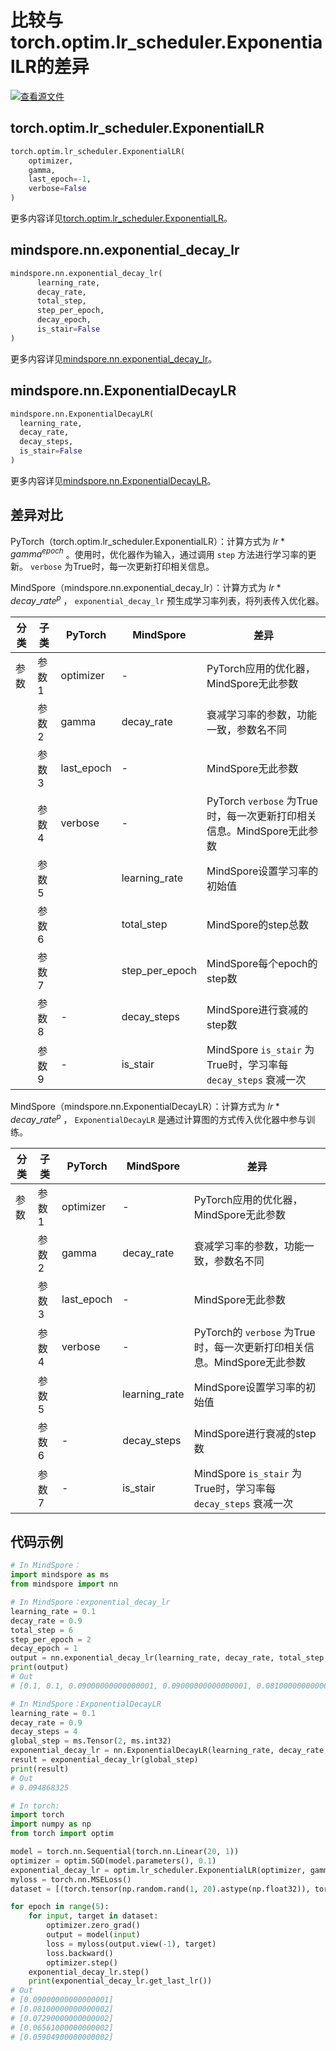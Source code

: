 # 比较与torch.optim.lr_scheduler.ExponentialLR的差异

[![查看源文件](https://mindspore-website.obs.cn-north-4.myhuaweicloud.com/website-images/r2.3.q1/resource/_static/logo_source.svg)](https://gitee.com/mindspore/docs/blob/r2.3.q1/docs/mindspore/source_zh_cn/note/api_mapping/pytorch_diff/ExponentialDecayLR.md)

## torch.optim.lr_scheduler.ExponentialLR

```python
torch.optim.lr_scheduler.ExponentialLR(
    optimizer,
    gamma,
    last_epoch=-1,
    verbose=False
)
```

更多内容详见[torch.optim.lr_scheduler.ExponentialLR](https://pytorch.org/docs/1.8.1/optim.html#torch.optim.lr_scheduler.ExponentialLR)。

## mindspore.nn.exponential_decay_lr

```python
mindspore.nn.exponential_decay_lr(
      learning_rate,
      decay_rate,
      total_step,
      step_per_epoch,
      decay_epoch,
      is_stair=False
)
```

更多内容详见[mindspore.nn.exponential_decay_lr](https://mindspore.cn/docs/zh-CN/r2.3.0rc1/api_python/nn/mindspore.nn.exponential_decay_lr.html#mindspore.nn.exponential_decay_lr)。

## mindspore.nn.ExponentialDecayLR

```python
mindspore.nn.ExponentialDecayLR(
  learning_rate,
  decay_rate,
  decay_steps,
  is_stair=False
)
```

更多内容详见[mindspore.nn.ExponentialDecayLR](https://www.mindspore.cn/docs/zh-CN/r2.3.0rc1/api_python/nn/mindspore.nn.ExponentialDecayLR.html#mindspore.nn.ExponentialDecayLR)。

## 差异对比

PyTorch（torch.optim.lr_scheduler.ExponentialLR）：计算方式为 $lr * gamma^{epoch}$ 。使用时，优化器作为输入，通过调用 `step` 方法进行学习率的更新。 `verbose` 为True时，每一次更新打印相关信息。

MindSpore（mindspore.nn.exponential_decay_lr）：计算方式为 $lr * decay\_rate^{p}$ ， `exponential_decay_lr` 预生成学习率列表，将列表传入优化器。

| 分类 | 子类  | PyTorch | MindSpore | 差异                 |
| ---- | ----- | ------- | --------- | -------------------- |
| 参数 | 参数1 | optimizer   |     -   | PyTorch应用的优化器，MindSpore无此参数 |
|      | 参数2 | gamma |   decay_rate   | 衰减学习率的参数，功能一致，参数名不同 |
|      | 参数3 | last_epoch |  - | MindSpore无此参数 |
|      | 参数4 | verbose |   -     | PyTorch `verbose` 为True时，每一次更新打印相关信息。MindSpore无此参数 |
|      | 参数5 |  | learning_rate | MindSpore设置学习率的初始值 |
|      | 参数6 |  | total_step | MindSpore的step总数 |
|      | 参数7 |  | step_per_epoch | MindSpore每个epoch的step数 |
|      | 参数8 |    -   |  decay_steps   | MindSpore进行衰减的step数 |
|      | 参数9 |  -     |  is_stair   | MindSpore `is_stair` 为True时，学习率每 `decay_steps` 衰减一次 |

MindSpore（mindspore.nn.ExponentialDecayLR）：计算方式为 $lr * decay\_rate^{p}$ ， `ExponentialDecayLR` 是通过计算图的方式传入优化器中参与训练。

| 分类 | 子类  | PyTorch | MindSpore | 差异                 |
| ---- | ----- | ------- | --------- | -------------------- |
| 参数 | 参数1 | optimizer   |   -     | PyTorch应用的优化器，MindSpore无此参数 |
|      | 参数2 | gamma |   decay_rate   | 衰减学习率的参数，功能一致，参数名不同 |
|      | 参数3 | last_epoch |  - | MindSpore无此参数 |
|      | 参数4 | verbose |   -     | PyTorch的 `verbose` 为True时，每一次更新打印相关信息。MindSpore无此参数 |
|      | 参数5 |  | learning_rate | MindSpore设置学习率的初始值 |
|      | 参数6 |    -   |  decay_steps   | MindSpore进行衰减的step数 |
|      | 参数7 |    -   |  is_stair   | MindSpore `is_stair` 为True时，学习率每 `decay_steps` 衰减一次 |

## 代码示例

```python
# In MindSpore：
import mindspore as ms
from mindspore import nn

# In MindSpore：exponential_decay_lr
learning_rate = 0.1
decay_rate = 0.9
total_step = 6
step_per_epoch = 2
decay_epoch = 1
output = nn.exponential_decay_lr(learning_rate, decay_rate, total_step, step_per_epoch, decay_epoch)
print(output)
# Out
# [0.1, 0.1, 0.09000000000000001, 0.09000000000000001, 0.08100000000000002, 0.08100000000000002]

# In MindSpore：ExponentialDecayLR
learning_rate = 0.1
decay_rate = 0.9
decay_steps = 4
global_step = ms.Tensor(2, ms.int32)
exponential_decay_lr = nn.ExponentialDecayLR(learning_rate, decay_rate, decay_steps)
result = exponential_decay_lr(global_step)
print(result)
# Out
# 0.094868325

# In torch:
import torch
import numpy as np
from torch import optim

model = torch.nn.Sequential(torch.nn.Linear(20, 1))
optimizer = optim.SGD(model.parameters(), 0.1)
exponential_decay_lr = optim.lr_scheduler.ExponentialLR(optimizer, gamma=0.9)
myloss = torch.nn.MSELoss()
dataset = [(torch.tensor(np.random.rand(1, 20).astype(np.float32)), torch.tensor([1.]))]

for epoch in range(5):
    for input, target in dataset:
        optimizer.zero_grad()
        output = model(input)
        loss = myloss(output.view(-1), target)
        loss.backward()
        optimizer.step()
    exponential_decay_lr.step()
    print(exponential_decay_lr.get_last_lr())
# Out
# [0.09000000000000001]
# [0.08100000000000002]
# [0.07290000000000002]
# [0.06561000000000002]
# [0.05904900000000002]
```
